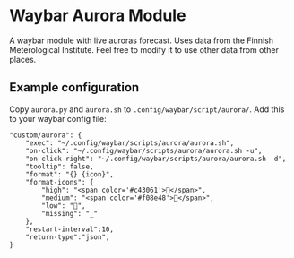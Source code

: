 # Waybar Aurora Module

A waybar module with live auroras forecast. Uses data from the Finnish Meterological Institute. Feel free to modify it to use other data from other places.

## Example configuration

Copy `aurora.py` and `aurora.sh` to `.config/waybar/script/aurora/`.
Add this to your waybar config file:
```jsonc
"custom/aurora": {
    "exec": "~/.config/waybar/scripts/aurora/aurora.sh",
    "on-click": "~/.config/waybar/scripts/aurora/aurora.sh -u",
    "on-click-right": "~/.config/waybar/scripts/aurora/aurora.sh -d",
    "tooltip": false,
    "format": "{} {icon}",
    "format-icons": {
        "high": "<span color='#c43061'>󰢾</span>",
        "medium": "<span color='#f08e48'>󰢽</span>",
        "low": "󰢼", 
        "missing": "_"
    },
    "restart-interval":10,
    "return-type":"json",
}
```

